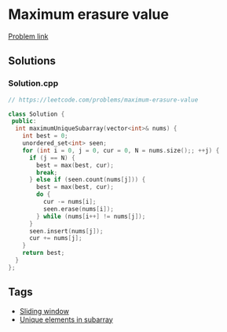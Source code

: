 # Maximum erasure value

[Problem link](https://leetcode.com/problems/maximum-erasure-value)

## Solutions


### Solution.cpp
```cpp
// https://leetcode.com/problems/maximum-erasure-value

class Solution {
 public:
  int maximumUniqueSubarray(vector<int>& nums) {
    int best = 0;
    unordered_set<int> seen;
    for (int i = 0, j = 0, cur = 0, N = nums.size();; ++j) {
      if (j == N) {
        best = max(best, cur);
        break;
      } else if (seen.count(nums[j])) {
        best = max(best, cur);
        do {
          cur -= nums[i];
          seen.erase(nums[i]);
        } while (nums[i++] != nums[j]);
      }
      seen.insert(nums[j]);
      cur += nums[j];
    }
    return best;
  }
};
```
## Tags

* [Sliding window](/README.md#Sliding_window)
* [Unique elements in subarray](/README.md#Unique_elements_in_subarray)
